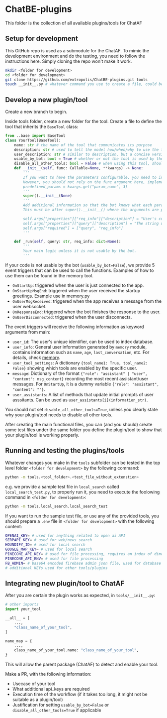# ChatBE-plugins

This folder is the collection of all available plugins/tools for ChatAF

## Setup for development

This GitHub repo is used as a submodule for the ChatAF. To mimic the development environment and do the testing, you need to follow the instructions here. Simply cloning the repo won't make it work.

```bash
mkdir <folder for development>
cd <folder for development>
git clone https://github.com/extropolis/ChatBE-plugins.git tools
touch __init__.py # whatever command you use to create a file, could be different on different platforms.
```

## Develop a new plugin/tool

Create a new branch to begin.

Inside tools folder, create a new folder for the tool. Create a file to define the tool that inherits the `BaseTool` class:

```python
from ..base import BaseTool
class YourTool(BaseTool):
    name: str # the name of the tool that communicates its purpose
    description: str # used to tell the model how/when/why to use the tool. You can provide few-shot examples as a part of the description.
    user_description: str # similar to description, but a concise version, shown to the user
    usable_by_bot: bool = True # whether or not the tool is used by the bot duirng chat
    disable_all_other_tools: bool = False # when using this tool, should all other tools be disabled?
    def __init__(self, func: Callable=None, **kwargs) -> None:
        '''
        If you want to have the parameters configurable, you need to inform the dev team in your PR, so the dev team can properly configure it in the actual code that uses the tool. 
        However, you should not rely on the func argument here, implement your main logic in `_run` instead.
        predefined_params = kwargs.get("param_name", 3)
        '''
        super().__init__(None)
        '''
        Add additional information so that the bot knows what each parameter is used for and which of them are required. 
        This must be after super().__init__() where the arguments are parsed properly.

        self.args["properties"]["req_info"]["description"] = "User's current location. If you don't know user's location, you should still include empty dict {} as req_info in the arguments"
        self.args["properties"]["query"]["description"] = "The string used to search. Make it as concise as possible"
        self.args["required"] = ["query", "req_info"]
        '''

    def _run(self, query: str, req_info: dict=None):
        '''
        Your main logic unless it is not usable by the bot.
        '''
```

If your code is not usable by the bot (`usable_by_bot=False`), we provide 5 event triggers that can be used to call the functions. Examples of how to use them can be found in the memory tool.

- `OnStartUp`: triggered when the user is just connected to the app. 
- `OnStartUpMsgEnd`: triggered when the user received the startup greetings. Example use in memory.py
- `OnUserMsgReceived`: triggered when the app receives a message from the user websocket.
- `OnResponseEnd`: triggered when the bot finishes the response to the user.
- `OnUserDisconnected`: triggered when the user disconnects.

The event triggers will receive the following information as keyword arguments from main:
- `user_id`: The user's unique identifier, can be used to index database. 
- `user_info`: General user information generated by `memory` module, contains information such as `name`, `age`, `last_conversation`, etc. For details, check [memory](./memory/memory.py).
- `user_tool_settings`: A dictionary `{tool_name1: True, tool_name2: False}` showing which tools are enabled by the specific user.
- `message`: Dictionary of the format `{"role": "assistant" | "user", "content": msg_content}` recording the most recent assistant/user messages. For `OnStartUp`, it is a dummy variable `{"role": "assistant", "content": ""}`.
- `user_assistants`: A list of methods that update initial prompts of user asssitants. Can be used as `user_assistants[i](information_str)`. 

You should not set `disable_all_other_tools=True`, unless you clearly state why your plugin/tool needs to disable all other tools.

After creating the main functional files, you can (and you should) create some test files under the same folder you define the plugin/tool to show that your plugin/tool is working properly.

## Running and testing the plugins/tools

Whatever changes you make in the `tools` subfolder can be tested in the top level folder `<folder for development>` by the following command:

```bash
python -m tools.<tool_folder>.<test_file_without_extenstion>
```

e.g. we provide a sample test file in `local_search` called `local_search_test.py`, to properly run it, you need to execute the foolowing command in `<folder for development>`:

```bash
python -m tools.local_search.local_search_test
```

If you want to run the sample test file, or use any of the provided tools, you should prepare a `.env` file in `<folder for development>` with the following content:

```bash
OPENAI_KEY= # used for anything related to open ai API
SERPAPI_KEY= # used for web/news search
HOUNDIFY_ID= # used for local search
GOOGLE_MAP_KEY= # used for local search
PINECONE_API_KEY= # used for file processing, requires an index of dimension 1536
PINECONE_API_ENV= # used for file processing
FB_ADMIN= # base64 encoded firebase admin json file, used for database for memory.
# additional KEYs used for other tools/plugins
```

## Integrating new plugin/tool to ChatAF

After you are certain the plugin works as expected, in `tools/__init__.py`:

```python
# other imports
import your_tool

__all__ = [
    ...,
    "class_name_of_your_tool",
]

name_map = {
    ...,
    class_name_of_your_tool.name: "class_name_of_your_tool",
}
```

This will allow the parent package (ChatAF) to detect and enable your tool.

Make a PR, with the following information:
- Usecase of your tool
- What additional api_keys are required
- Execution time of the workflow (if it takes too long, it might not be suitable as a plugin/tool)
- Justification for setting `usable_by_bot=False` or `disable_all_other_tools=True` if applicable